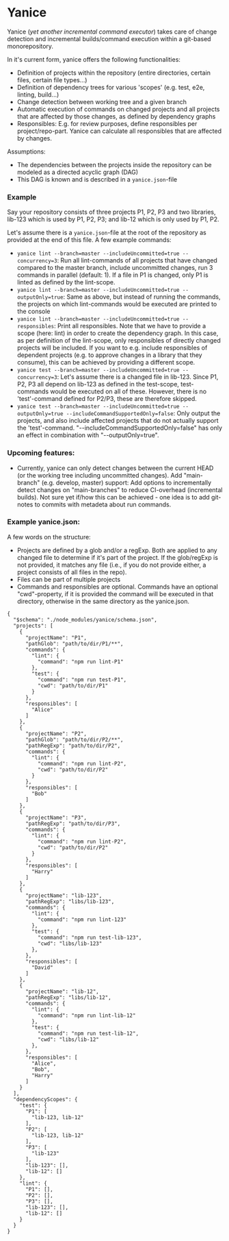 # Yanice

Yanice (_yet another incremental command executor_) takes care of change detection and incremental builds/command execution within a git-based monorepository.

In it's current form, yanice offers the following functionalities: 

* Definition of projects within the repository (entire directories, certain files, certain file types...)
* Definition of dependency trees for various 'scopes' (e.g. test, e2e, linting, build...)
* Change detection between working tree and a given branch
* Automatic execution of commands on changed projects and all projects that are affected by those changes, as defined
by dependency graphs
* Responsibles: E.g. for review purposes, define responsibles per project/repo-part. Yanice can calculate all responsibles
that are affected by changes.

Assumptions:
* The dependencies between the projects inside the repository can be modeled as a directed acyclic graph (DAG)
* This DAG is known and is described in a `yanice.json`-file

### Example
Say your repository consists of three projects P1, P2, P3 and two libraries, lib-123 which is used by P1, P2, P3;
and lib-12 which is only used by P1, P2. 

Let's assume there is a `yanice.json`-file at the root of the repository as provided at the end of this file. A few example commands:
* `yanice lint --branch=master --includeUncommitted=true --concurrency=3`: Run all lint-commands of all projects that have changed compared to the master branch,
include uncommitted changes, run 3 commands in parallel (default: 1). If a file in P1 is changed, only P1 is linted as defined by the lint-scope.
* `yanice lint --branch=master --includeUncommitted=true --outputOnly=true`: Same as above, but instead of running the commands, the projects
on which lint-commands would be executed are printed to the console
* `yanice lint --branch=master --includeUncommitted=true --responsibles`: Print all responsibles. Note that we have to provide a scope (here: lint)
in order to create the dependency graph. In this case, as per definition of the lint-scope, only responsibles of directly changed projects will be included.
If you want to e.g. include responsibles of dependent projects (e.g. to approve changes in a library that they consume), this can be achieved
by providing a different scope.
* `yanice test --branch=master --includeUncommitted=true --concurrency=3`: Let's assume there is a changed file in lib-123. Since P1, P2, P3 all depend on lib-123
as defined in the test-scope, test-commands would be executed on all of these. However, there is no 'test'-command defined for P2/P3, these are therefore
skipped.
* `yanice test --branch=master --includeUncommitted=true --outputOnly=true --includeCommandSupportedOnly=false`: Only output the projects,
and also include affected projects that do not actually support the 'test'-command. "--includeCommandSupportedOnly=false" has only an effect
in combination with "--outputOnly=true".

### Upcoming features:
* Currently, yanice can only detect changes between the current HEAD (or the working tree including uncommitted changes).
Add "main-branch" (e.g. develop, master) support: Add options to incrementally detect changes on "main-branches" to reduce CI-overhead (incremental builds).
Not sure yet if/how this can be achieved - one idea is to add git-notes to commits with metadeta about run commands. 

### Example yanice.json:
A few words on the structure:
* Projects are defined by a glob and/or a regExp. Both are applied to any changed file to determine if it's part of the project. If the glob/regExp
is not provided, it matches any file (i.e., if you do not provide either, a project consists of all files in the repo).
* Files can be part of multiple projects
* Commands and responsibles are optional. Commands have an optional "cwd"-property, if it is provided the command will be executed in that
directory, otherwise in the same directory as the yanice.json.
```
{
  "$schema": "./node_modules/yanice/schema.json",
  "projects": [
    {
      "projectName": "P1",
      "pathGlob": "path/to/dir/P1/**",
      "commands": {
        "lint": {
          "command": "npm run lint-P1"
        },
        "test": {
          "command": "npm run test-P1",
          "cwd": "path/to/dir/P1"
        }
      },
      "responsibles": [
        "Alice"
      ]
    },
    {
      "projectName": "P2",
      "pathGlob": "path/to/dir/P2/**",
      "pathRegExp": "path/to/dir/P2",
      "commands": {
        "lint": {
          "command": "npm run lint-P2",
          "cwd": "path/to/dir/P2"
        }
      },
      "responsibles": [
        "Bob"
      ]
    },
    {
      "projectName": "P3",
      "pathRegExp": "path/to/dir/P3",
      "commands": {
        "lint": {
          "command": "npm run lint-P2",
          "cwd": "path/to/dir/P2"
        }
      },
      "responsibles": [
        "Harry"
      ]
    },
    {
      "projectName": "lib-123",
      "pathRegExp": "libs/lib-123",
      "commands": {
        "lint": {
          "command": "npm run lint-123"
        },
        "test": {
          "command": "npm run test-lib-123",
          "cwd": "libs/lib-123"
        },
      },
      "responsibles": [
        "David"
      ]
    },
    {
      "projectName": "lib-12",
      "pathRegExp": "libs/lib-12",
      "commands": {
        "lint": {
          "command": "npm run lint-lib-12"
        },
        "test": {
          "command": "npm run test-lib-12",
          "cwd": "libs/lib-12"
        },
      },
      "responsibles": [
        "Alice",
        "Bob",
        "Harry"
      ]
    }
  ],
  "dependencyScopes": {
    "test": {
      "P1": [
        "lib-123, lib-12"
      ],
      "P2": [
        "lib-123, lib-12"
      ],
      "P3": [
        "lib-123"
      ],
      "lib-123": [],
      "lib-12": []
    },
    "lint": {
      "P1": [],
      "P2": [],
      "P3": [],
      "lib-123": [],
      "lib-12": []
    }
  }
}
```
